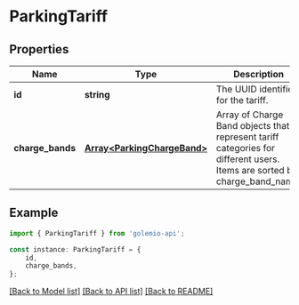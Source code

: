 # ParkingTariff


## Properties

Name | Type | Description | Notes
------------ | ------------- | ------------- | -------------
**id** | **string** | The UUID identifier for the tariff. | [default to undefined]
**charge_bands** | [**Array&lt;ParkingChargeBand&gt;**](ParkingChargeBand.md) | Array of Charge Band objects that represent tariff categories for different users. Items are sorted by charge_band_name. | [default to undefined]

## Example

```typescript
import { ParkingTariff } from 'golemio-api';

const instance: ParkingTariff = {
    id,
    charge_bands,
};
```

[[Back to Model list]](../README.md#documentation-for-models) [[Back to API list]](../README.md#documentation-for-api-endpoints) [[Back to README]](../README.md)
